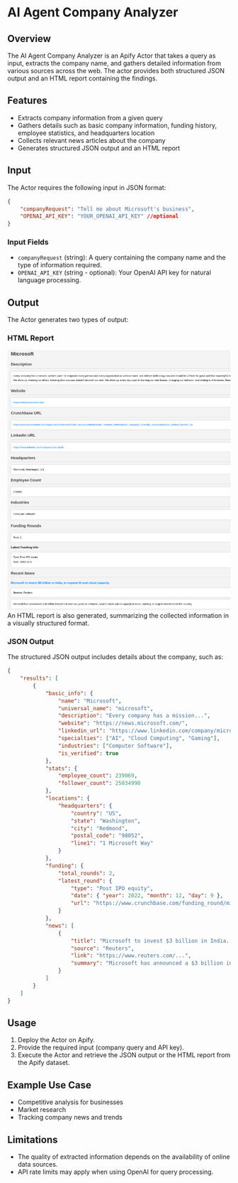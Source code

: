 # AI Agent Company Analyzer

## Overview
The AI Agent Company Analyzer is an Apify Actor that takes a query as input, extracts the company name, and gathers detailed information from various sources across the web. The actor provides both structured JSON output and an HTML report containing the findings.

## Features
- Extracts company information from a given query
- Gathers details such as basic company information, funding history, employee statistics, and headquarters location
- Collects relevant news articles about the company
- Generates structured JSON output and an HTML report

## Input
The Actor requires the following input in JSON format:

```json
{
    "companyRequest": "Tell me about Microsoft's business",
    "OPENAI_API_KEY": "YOUR_OPENAI_API_KEY" //optional
}
```

### Input Fields
- `companyRequest` (string): A query containing the company name and the type of information required.
- `OPENAI_API_KEY` (string - optional): Your OpenAI API key for natural language processing.

## Output
The Actor generates two types of output:

### HTML Report
![Sample HTML Report](sample_report.png)
An HTML report is also generated, summarizing the collected information in a visually structured format.

### JSON Output
The structured JSON output includes details about the company, such as:

```json
{
    "results": [
        {
            "basic_info": {
                "name": "Microsoft",
                "universal_name": "microsoft",
                "description": "Every company has a mission...",
                "website": "https://news.microsoft.com/",
                "linkedin_url": "https://www.linkedin.com/company/microsoft/",
                "specialties": ["AI", "Cloud Computing", "Gaming"],
                "industries": ["Computer Software"],
                "is_verified": true
            },
            "stats": {
                "employee_count": 239069,
                "follower_count": 25034990
            },
            "locations": {
                "headquarters": {
                    "country": "US",
                    "state": "Washington",
                    "city": "Redmond",
                    "postal_code": "98052",
                    "line1": "1 Microsoft Way"
                }
            },
            "funding": {
                "total_rounds": 2,
                "latest_round": {
                    "type": "Post IPO equity",
                    "date": { "year": 2022, "month": 12, "day": 9 },
                    "url": "https://www.crunchbase.com/funding_round/microsoft-post-ipo-equity..."
                }
            },
            "news": [
                {
                    "title": "Microsoft to invest $3 billion in India...",
                    "source": "Reuters",
                    "link": "https://www.reuters.com/...",
                    "summary": "Microsoft has announced a $3 billion investment..."
                }
            ]
        }
    ]
}
```

## Usage
1. Deploy the Actor on Apify.
2. Provide the required input (company query and API key).
3. Execute the Actor and retrieve the JSON output or the HTML report from the Apify dataset.

## Example Use Case
- Competitive analysis for businesses
- Market research
- Tracking company news and trends

## Limitations
- The quality of extracted information depends on the availability of online data sources.
- API rate limits may apply when using OpenAI for query processing.
